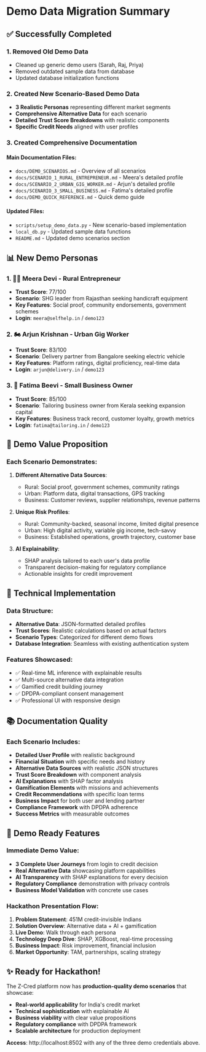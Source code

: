 # Demo Data Migration Summary

## ✅ Successfully Completed

### 1. **Removed Old Demo Data**
- Cleaned up generic demo users (Sarah, Raj, Priya)
- Removed outdated sample data from database
- Updated database initialization functions

### 2. **Created New Scenario-Based Demo Data**
- **3 Realistic Personas** representing different market segments
- **Comprehensive Alternative Data** for each scenario
- **Detailed Trust Score Breakdowns** with realistic components
- **Specific Credit Needs** aligned with user profiles

### 3. **Created Comprehensive Documentation**

#### Main Documentation Files:
- `docs/DEMO_SCENARIOS.md` - Overview of all scenarios
- `docs/SCENARIO_1_RURAL_ENTREPRENEUR.md` - Meera's detailed profile
- `docs/SCENARIO_2_URBAN_GIG_WORKER.md` - Arjun's detailed profile  
- `docs/SCENARIO_3_SMALL_BUSINESS.md` - Fatima's detailed profile
- `docs/DEMO_QUICK_REFERENCE.md` - Quick demo guide

#### Updated Files:
- `scripts/setup_demo_data.py` - New scenario-based implementation
- `local_db.py` - Updated sample data functions
- `README.md` - Updated demo scenarios section

## 📊 New Demo Personas

### 1. 👩‍🌾 Meera Devi - Rural Entrepreneur
- **Trust Score**: 77/100
- **Scenario**: SHG leader from Rajasthan seeking handicraft equipment
- **Key Features**: Social proof, community endorsements, government schemes
- **Login**: `meera@selfhelp.in` / `demo123`

### 2. 🏍️ Arjun Krishnan - Urban Gig Worker  
- **Trust Score**: 83/100
- **Scenario**: Delivery partner from Bangalore seeking electric vehicle
- **Key Features**: Platform ratings, digital proficiency, real-time data
- **Login**: `arjun@delivery.in` / `demo123`

### 3. 👗 Fatima Beevi - Small Business Owner
- **Trust Score**: 85/100
- **Scenario**: Tailoring business owner from Kerala seeking expansion capital
- **Key Features**: Business track record, customer loyalty, growth metrics
- **Login**: `fatima@tailoring.in` / `demo123`

## 🎯 Demo Value Proposition

### Each Scenario Demonstrates:
1. **Different Alternative Data Sources**:
   - Rural: Social proof, government schemes, community ratings
   - Urban: Platform data, digital transactions, GPS tracking
   - Business: Customer reviews, supplier relationships, revenue patterns

2. **Unique Risk Profiles**:
   - Rural: Community-backed, seasonal income, limited digital presence
   - Urban: High digital activity, variable gig income, tech-savvy
   - Business: Established operations, growth trajectory, customer base

3. **AI Explainability**:
   - SHAP analysis tailored to each user's data profile
   - Transparent decision-making for regulatory compliance
   - Actionable insights for credit improvement

## 🚀 Technical Implementation

### Data Structure:
- **Alternative Data**: JSON-formatted detailed profiles
- **Trust Scores**: Realistic calculations based on actual factors
- **Scenario Types**: Categorized for different demo flows
- **Database Integration**: Seamless with existing authentication system

### Features Showcased:
- ✅ Real-time ML inference with explainable results
- ✅ Multi-source alternative data integration
- ✅ Gamified credit building journey
- ✅ DPDPA-compliant consent management
- ✅ Professional UI with responsive design

## 📚 Documentation Quality

### Each Scenario Includes:
- **Detailed User Profile** with realistic background
- **Financial Situation** with specific needs and history
- **Alternative Data Sources** with realistic JSON structures
- **Trust Score Breakdown** with component analysis
- **AI Explanations** with SHAP factor analysis
- **Gamification Elements** with missions and achievements
- **Credit Recommendations** with specific loan terms
- **Business Impact** for both user and lending partner
- **Compliance Framework** with DPDPA adherence
- **Success Metrics** with measurable outcomes

## 🎪 Demo Ready Features

### Immediate Demo Value:
- **3 Complete User Journeys** from login to credit decision
- **Real Alternative Data** showcasing platform capabilities
- **AI Transparency** with SHAP explanations for every decision
- **Regulatory Compliance** demonstration with privacy controls
- **Business Model Validation** with concrete use cases

### Hackathon Presentation Flow:
1. **Problem Statement**: 451M credit-invisible Indians
2. **Solution Overview**: Alternative data + AI + gamification
3. **Live Demo**: Walk through each persona
4. **Technology Deep Dive**: SHAP, XGBoost, real-time processing
5. **Business Impact**: Risk improvement, financial inclusion
6. **Market Opportunity**: TAM, partnerships, scaling strategy

## ✨ Ready for Hackathon!

The Z-Cred platform now has **production-quality demo scenarios** that showcase:
- **Real-world applicability** for India's credit market
- **Technical sophistication** with explainable AI
- **Business viability** with clear value propositions
- **Regulatory compliance** with DPDPA framework
- **Scalable architecture** for production deployment

**Access**: http://localhost:8502 with any of the three demo credentials above.
